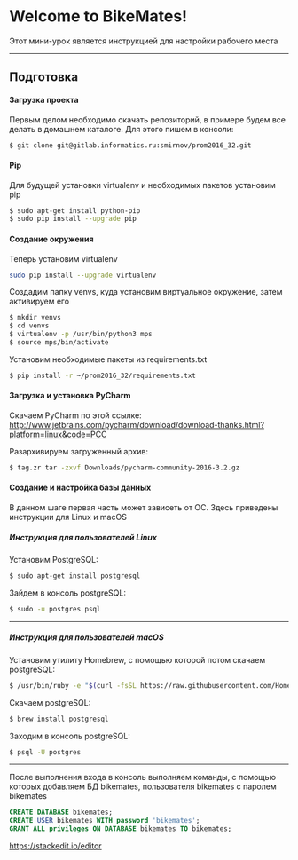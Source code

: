 Welcome to BikeMates!
===================


Этот мини-урок является инструкцией для настройки рабочего места 

----------


Подготовка
-------------
####  Загрузка проекта
Первым делом необходимо скачать репозиторий, в примере будем все делать в домашнем каталоге. Для этого пишем в консоли:

```bash
$ git clone git@gitlab.informatics.ru:smirnov/prom2016_32.git
```
#### Pip
Для будущей установки virtualenv и необходимых пакетов установим pip
```bash
$ sudo apt-get install python-pip
$ sudo pip install --upgrade pip 
```
#### Создание окружения

Теперь установим virtualenv
```bash
sudo pip install --upgrade virtualenv 
```
Создадим папку venvs, куда установим виртуальное окружение, затем активируем его
```bash
$ mkdir venvs
$ cd venvs
$ virtualenv -p /usr/bin/python3 mps
$ source mps/bin/activate
```
Установим необходимые пакеты из requirements.txt
```bash
$ pip install -r ~/prom2016_32/requirements.txt
```
#### Загрузка и установка PyCharm
Скачаем PyCharm по этой ссылке:
http://www.jetbrains.com/pycharm/download/download-thanks.html?platform=linux&code=PCC

Разархивируем загруженный архив:
```bash
$ tag.zr tar -zxvf Downloads/pycharm-community-2016-3.2.gz
```
#### Создание и настройка базы данных
В данном шаге первая часть может зависеть от ОС. Здесь приведены инструкции для 
Linux и macOS


##### Инструкция для пользователей Linux
Установим PostgreSQL:
```bash
$ sudo apt-get install postgresql
```
Зайдем в консоль postgreSQL:
```bash
$ sudo -u postgres psql
```

-------------------------

##### Инструкция для пользователей macOS
Установим утилиту Homebrew, с помощью которой потом скачаем postgreSQL:
```bash
$ /usr/bin/ruby -e "$(curl -fsSL https://raw.githubusercontent.com/Homebrew/install/master/install)"
```
Скачаем postgreSQL:
```bash
$ brew install postgresql
```
Заходим в консоль postgreSQL:
```bash
$ psql -U postgres
```
-------------------------

После выполнения входа в консоль выполняем команды, с помощью которых добавляем 
БД bikemates, пользователя bikemates с паролем bikemates
```sql
CREATE DATABASE bikemates;
CREATE USER bikemates WITH password 'bikemates';
GRANT ALL privileges ON DATABASE bikemates TO bikemates;
```


https://stackedit.io/editor